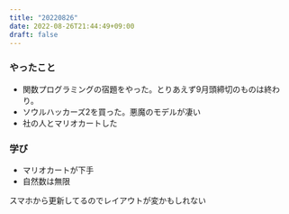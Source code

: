 ```yaml
---
title: "20220826"
date: 2022-08-26T21:44:49+09:00
draft: false
---
```


### やったこと
- 関数プログラミングの宿題をやった。とりあえず9月頭締切のものは終わり。  
- ソウルハッカーズ2を買った。悪魔のモデルが凄い
- 社の人とマリオカートした

### 学び
- マリオカートが下手
- 自然数は無限

スマホから更新してるのでレイアウトが変かもしれない
